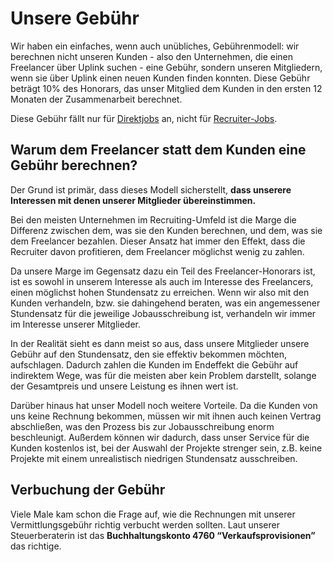 # Unsere Gebühr

Wir haben ein einfaches, wenn auch unübliches, Gebührenmodell: wir berechnen nicht unseren Kunden - also den Unternehmen, die einen Freelancer über Uplink suchen - eine Gebühr, sondern unseren Mitgliedern, wenn sie über Uplink einen neuen Kunden finden konnten. Diese Gebühr beträgt 10% des Honorars, das unser Mitglied dem Kunden in den ersten 12 Monaten der Zusammenarbeit berechnet.

Diese Gebühr fällt nur für [Direktjobs](040-direct-jobs.md) an, nicht für [Recruiter-Jobs](050-recruiter-jobs.md).

## Warum dem Freelancer statt dem Kunden eine Gebühr berechnen?

Der Grund ist primär, dass dieses Modell sicherstellt, **dass unserere Interessen mit denen unserer Mitglieder übereinstimmen.**

Bei den meisten Unternehmen im Recruiting-Umfeld ist die Marge die Differenz zwischen dem, was sie den Kunden berechnen, und dem, was sie dem Freelancer bezahlen. Dieser Ansatz hat immer den Effekt, dass die Recruiter davon profitieren, dem Freelancer möglichst wenig zu zahlen.

Da unsere Marge im Gegensatz dazu ein Teil des Freelancer-Honorars ist, ist es sowohl in unserem Interesse als auch im Interesse des Freelancers, einen möglichst hohen Stundensatz zu erreichen. Wenn wir also mit den Kunden verhandeln, bzw. sie dahingehend beraten, was ein angemessener Stundensatz für die jeweilige Jobausschreibung ist, verhandeln wir immer im Interesse unserer Mitglieder.

In der Realität sieht es dann meist so aus, dass unsere Mitglieder unsere Gebühr auf den Stundensatz, den sie effektiv bekommen möchten, aufschlagen. Dadurch zahlen die Kunden im Endeffekt die Gebühr auf indirektem Wege, was für die meisten aber kein Problem darstellt, solange der Gesamtpreis und unsere Leistung es ihnen wert ist.

Darüber hinaus hat unser Modell noch weitere Vorteile. Da die Kunden von uns keine Rechnung bekommen, müssen wir mit ihnen auch keinen Vertrag abschließen, was den Prozess bis zur Jobausschreibung enorm beschleunigt. Außerdem können wir dadurch, dass unser Service für die Kunden kostenlos ist, bei der Auswahl der Projekte strenger sein, z.B. keine Projekte mit einem unrealistisch niedrigen Stundensatz ausschreiben.

## Verbuchung der Gebühr

Viele Male kam schon die Frage auf, wie die Rechnungen mit unserer Vermittlungsgebühr richtig verbucht werden sollten. Laut unserer Steuerberaterin ist das **Buchhaltungskonto 4760 “Verkaufsprovisionen”** das richtige.
